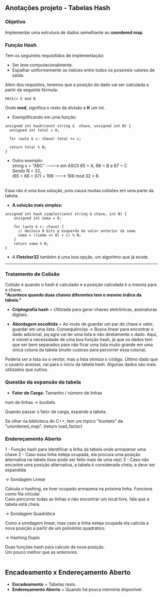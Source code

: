 ## Anotações projeto - Tabelas Hash

### Objetivo
Implementar uma estrutura de dados semelhante ao **unordered map**.

### Função Hash
Tem os seguintes requisitidos de implementação:
- Ser leve computacionalmente.
- Espalhar uniformemente os índices entre todos os possíveis valores de saída. 

Além dos requisitos, teremos que a posição do dado vai ser calculada a partir da seguinte fórmula:
```
hN(k)= k mod N
```
Onde **mod**, significa o resto da divisão e **K** um int.

- Exemplificando em uma função:
```
unsigned int hash(const string &  chave, unsigned int N) {
  unsigned int total = 0;

  for (auto & c: chave) total += c;

  return total % N;
}
```

- Outro exemplo: <br>
string s = "ABC" ----> em ASCII 65 = A, 66 = B e 67 = C <br>
Sendo N = 32, <br>
(65 + 66 + 67) = 198 ---> 198 mod 32 = 6 <br> <br>

Essa não é uma boa solução, pois causa muitas colisões em uma parte da tabela. <br>

- **A solução mais simples:**
```
unsigned int hash_simples(const string & chave, int N) {
    unsigned int soma = 0;

    for (auto & c: chave) {
      // desloca 8 bits p esquerda do valor anterior da soma
      soma = ((soma << 8) + c) % N; 
    }
    return soma % N;  
}
```
- A **Fletcher32** também é uma boa opção, um algoritmo que já existe.

---

### Tratamento de Colisão
Colisão é quando o hash é calculado e a posição calculada é a mesma para a chave. <br>
__"Acontece quando duas chaves diferentes tem o mesmo índice da tabela."__ <br>

- **Criptografia hash** = Utilziada para gerar chaves eletrônicas, assinaturas digitais.

- **Abordagem escolhida** = Ao invés de guardar um par de chave e valor, guardar em uma lista.
Consequências -> Busca linear para encontrar o dado adicional, pq agra vai ter uma lista e não diretamente o dado. Aqui, é  visível a necessidade de uma boa função hash, já que os dados tem que ser bem separados para não ficar uma lista muito grande em uma única coluna da tabela (muito custoso para percorrer essa coluna).

Poderia ser a lista ou o vector, mas a lista otimiza o código. Último dado que o usuário acessar, vai para o início da tabela hash. Algunas dados são mais utilizados que outros.


### Questão da expansão da tabela

- **Fator de Carga:** Tamanho / número de linhas <br>

num de linhas -> buckets


Quando passar o fator de carga, expande a tabela.

Se olhar na biblioteca do C++, tem um tópico "buckets" da "unordened_map".
(return load_factor)


### Endereçamento Aberto
1 - Função hash para identificar a linha da tabela onde armazenar uma chave
2 - Caso essa linha esteja ocupada, ela procura uma posição alternativa na tabela (isso pode ser feito mais de uma vez)
3 - Caso não encontre uma posição alternativa, a tabela é considerada cheia, e deve ser expandida


-> Sondagem Linear

Calcula o hashing, se tiver ocupado armazena na próxima linha. Funciona como fila circular. <br>
Caso percorrer todas as linhas e não encontrar um local livre, fala que a tabela está cheia.


-> Sondagem Quadrática

Como a sondagem linear, mas caso a linha esteja ocupada ela calcula a nova posição a partir de um polinômio quadrático.


-> Hashing Duplo

Duas funções hash para calculo da nova posição. <br> Um pouco melhor que as anteriores. <br> <br> 


## Encadeamento x Endereçamento Aberto
- **Encadeamento** = Tabelas reais.
- **Endereçamento Aberto** = Quando há pouca memória disponível.


